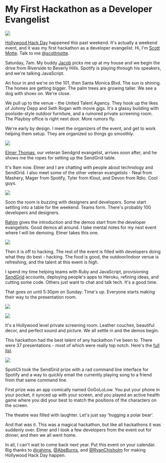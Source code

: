 # My First Hackathon as a Developer Evangelist

![](https://raw.github.com/scottmotte/writings/master/images/hollywood-hack-day-0.png)

[Hollywood Hack Day](http://www.hollywoodhackday.com/) happened this past weekend. It's actually a weekend event, and it was my first hackathon as a developer evangelist. Hi, I'm [Scott Motte](http://scottmotte.com). Talk to me [@scottmotte](https://twitter.com/scottmotte).

Saturday, 7am. My buddy [Jacob](https://twitter.com/jacob2dot0) picks me up at my house and we begin the drive from Riverside to Beverly Hills. Spotify is playing through his speakers, and we're talking JavaScript.

An hour in and we're on the 101, then Santa Monica Blvd. The sun is shining. The homes are getting bigger. The palm trees are growing taller. We see a dog with shoes on. We're close.

We pull up to the venue - the United Talent Agency. They hook up the likes of Johnny Depp and Seth Rogan with movie gigs. It's a glassy building with poolside-style outdoor furniture, and a rumored private screening room. The Playboy office is right next door. More rumors fly.

We're early by design. I meet the organizers of the event, and get to work helping them setup. They are organized so things go smoothly.

![](https://raw.github.com/scottmotte/writings/master/images/hollywood-hack-day-4.jpg)

[Elmer Thomas](https://twitter.com/thinkingserious), our veteran Sendgrid evangelist, arrives soon after, and he shows me the ropes for setting up the SendGrid table.

It's 9am now. Elmer and I are chatting with people about technology and SendGrid. I also meet some of the other veteran evangelists - Neal from Mashery, Mager from Spotify, Tyler from Klout, and Devon from Rdio. Cool guys.

![](https://raw.github.com/scottmotte/writings/master/images/hollywood-hack-day-1.jpg)

Soon the room is buzzing with designers and developers. Some start settling into a table for the weekend. Teams form. There's probably 100 developers and designers.

[Rahim](https://twitter.com/rahims) gives the introduction and the demos start from the developer evangelists. Good demos all around. I take mental notes for my next event where I will be demoing. Elmer takes this one.

![](https://raw.github.com/scottmotte/writings/master/images/hollywood-hack-day-2.jpg)
 
Then it is off to hacking. The rest of the event is filled with developers doing what they do best - hacking. The food is good, the outdoor/indoor venue is refreshing, and the talent at this event is high. 

I spend my time helping teams with Ruby and JavaScript, provisioning [SendGrid](http://sendgrid.com) accounts, deploying people's apps to Heroku, refining ideas, and cutting some code. Others just want to chat and talk tech. It's a good time.

That goes on until 5:30pm on Sunday. Time's up. Everyone starts making their way to the presentation room.

![](https://raw.github.com/scottmotte/writings/master/images/hollywood-hack-day-3.jpg)

![](https://raw.github.com/scottmotte/writings/master/images/hollywood-hack-day-5.jpg)

It's a Hollywood level private screening room. Leather couches, beautiful decor, and perfect sound and picture. We all settle in and the demos begin.

This hackathon had the best talent of any hackathon I've been to. There were 37 presentations - most of which were really top notch. Here's the [full list](https://github.com/scottmotte/writings/blob/master/articles/hollywood-hack-notes.md).

![](https://raw.github.com/scottmotte/writings/master/images/hollywood-hack-day-6.jpg)

SpotiCli took the SendGrid prize with a rad command line interface for Spotify and a way to quickly email the currently playing song to a friend from that same command line.

First prize was an app comically named GoGoLoLow. You put your phone in your pocket, it synced up with your screen, and you played an active health game where you did your best to match the positions of the characters on the screen. 

The theatre was filled with laughter. Let's just say 'hugging a polar bear'. 

And that was it. This was a magical hackathon, but like all hackathons it was suddenly over. Elmer and I took a few developers from the event out for dinner, and then we all went home.

In all, I can't wait to come back next year. Put this event on your calendar. Big thanks to [@rahims](https://twitter.com/rahims), [@AbeBurns](https://twitter.com/AbeBurns), and [@RyanChisholm](https://twitter.com/RyanChisholm) for making Hollywood Hack Day happen.

